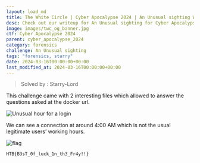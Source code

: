 ```yaml
---
layout: load_md
title: The White Circle | Cyber Apocalypse 2024 | An Unusual sighting Writeup
desc: Check out our writeup for An Unusual sighting for Cyber Apocalypse 2024 capture the flag competition.
image: images/twc_og_banner.jpg
ctf: Cyber Apocalypse 2024
parent: cyber_apocalypse_2024
category: forensics
challenge: An Unusual sighting
tags: "forensics, starry"
date: 2024-03-16T00:00:00+00:00
last_modified_at: 2024-03-16T00:00:00+00:00
---
```



> Solved by : Starry-Lord

This challenge came with 2 interesting files which allowed to answer the questions asked at the docker url.

![Unusual hour for a login](https://i.imgur.com/QVg8sFq.png)


We can see a connection at around 4:00 AM which is not the usual legitimate users’ working hours.


![flag](https://i.imgur.com/a2dB23g.png)


```
HTB{B3sT_0f_luck_1n_th3_Fr4y!!}
```

